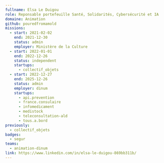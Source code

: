 ```yaml
---
fullname: Elsa Le Duigou
role: Reponsable portefeuille Santé, Solidarités, Cybersécurité et IA
domaine: Animation
github: pouredfromamold
missions:
  - start: 2021-02-02
    end: 2021-12-30
    status: admin
    employer: Ministère de la Culture
  - start: 2022-01-01
    end: 2022-12-26
    status: independent
    startups:
      - collectif_objets
  - start: 2022-12-27
    end: 2025-12-26
    status: admin
    employer: dinum
    startups:
      - api.prevention
      - france.consulaire
      - infomedicament
      - medistock
      - teleconsultation-ald
      - tous.a.bord
previously:
  - collectif_objets
badges:
  - segur
teams:
  - animation-dinum
link: https://www.linkedin.com/in/elsa-le-duigou-869bb311b/
---
```

